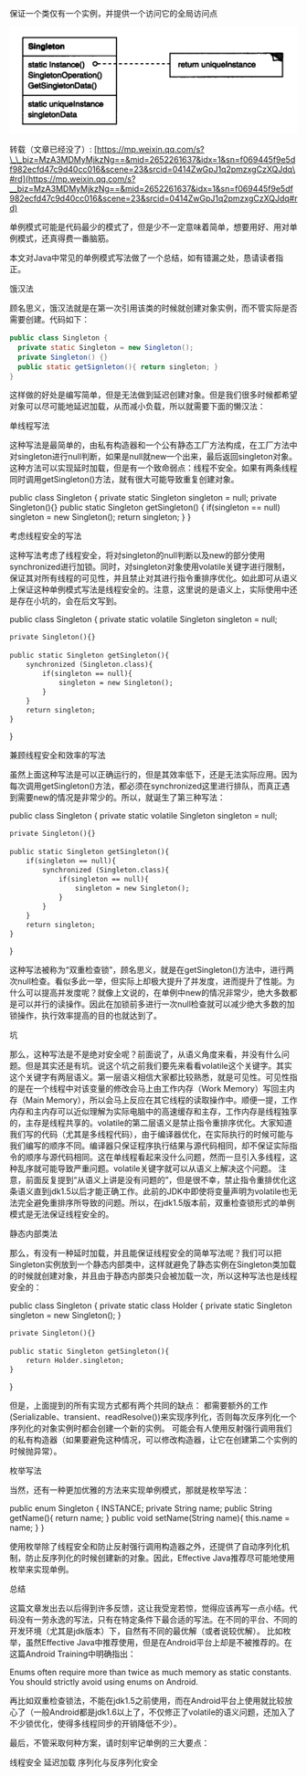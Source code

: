 保证一个类仅有一个实例，并提供一个访问它的全局访问点

![image-20200225094805495](image-20200225094805495.png)





转载（文章已经没了）: [https://mp.weixin.qq.com/s?\_\_biz=MzA3MDMyMjkzNg==&mid=2652261637&idx=1&sn=f069445f9e5df982ecfd47c9d40cc016&scene=23&srcid=0414ZwGpJ1q2pmzxgCzXQJdq\#rd](https://mp.weixin.qq.com/s?__biz=MzA3MDMyMjkzNg==&mid=2652261637&idx=1&sn=f069445f9e5df982ecfd47c9d40cc016&scene=23&srcid=0414ZwGpJ1q2pmzxgCzXQJdq#rd)

单例模式可能是代码最少的模式了，但是少不一定意味着简单，想要用好、用对单例模式，还真得费一番脑筋。

本文对Java中常见的单例模式写法做了一个总结，如有错漏之处，恳请读者指正。

饿汉法

顾名思义，饿汉法就是在第一次引用该类的时候就创建对象实例，而不管实际是否需要创建。代码如下：

```java
public class Singleton { 
  private static Singleton = new Singleton(); 
  private Singleton() {} 
  public static getSignleton(){ return singleton; } 
}
```

这样做的好处是编写简单，但是无法做到延迟创建对象。但是我们很多时候都希望对象可以尽可能地延迟加载，从而减小负载，所以就需要下面的懒汉法：

单线程写法

这种写法是最简单的，由私有构造器和一个公有静态工厂方法构成，在工厂方法中对singleton进行null判断，如果是null就new一个出来，最后返回singleton对象。这种方法可以实现延时加载，但是有一个致命弱点：线程不安全。如果有两条线程同时调用getSingleton\(\)方法，就有很大可能导致重复创建对象。

public class Singleton { private static Singleton singleton = null; private Singleton\(\){} public static Singleton getSingleton\(\) { if\(singleton == null\) singleton = new Singleton\(\); return singleton; } }

考虑线程安全的写法

这种写法考虑了线程安全，将对singleton的null判断以及new的部分使用synchronized进行加锁。同时，对singleton对象使用volatile关键字进行限制，保证其对所有线程的可见性，并且禁止对其进行指令重排序优化。如此即可从语义上保证这种单例模式写法是线程安全的。注意，这里说的是语义上，实际使用中还是存在小坑的，会在后文写到。

public class Singleton { private static volatile Singleton singleton = null;

```text
private Singleton(){}

public static Singleton getSingleton(){
    synchronized (Singleton.class){
        if(singleton == null){
            singleton = new Singleton();
        }
    }
    return singleton;
}    
```

}

兼顾线程安全和效率的写法

虽然上面这种写法是可以正确运行的，但是其效率低下，还是无法实际应用。因为每次调用getSingleton\(\)方法，都必须在synchronized这里进行排队，而真正遇到需要new的情况是非常少的。所以，就诞生了第三种写法：

public class Singleton { private static volatile Singleton singleton = null;

```text
private Singleton(){}

public static Singleton getSingleton(){
    if(singleton == null){
        synchronized (Singleton.class){
            if(singleton == null){
                singleton = new Singleton();
            }
        }
    }
    return singleton;
}    
```

}

这种写法被称为“双重检查锁”，顾名思义，就是在getSingleton\(\)方法中，进行两次null检查。看似多此一举，但实际上却极大提升了并发度，进而提升了性能。为什么可以提高并发度呢？就像上文说的，在单例中new的情况非常少，绝大多数都是可以并行的读操作。因此在加锁前多进行一次null检查就可以减少绝大多数的加锁操作，执行效率提高的目的也就达到了。

坑

那么，这种写法是不是绝对安全呢？前面说了，从语义角度来看，并没有什么问题。但是其实还是有坑。说这个坑之前我们要先来看看volatile这个关键字。其实这个关键字有两层语义。第一层语义相信大家都比较熟悉，就是可见性。可见性指的是在一个线程中对该变量的修改会马上由工作内存（Work Memory）写回主内存（Main Memory），所以会马上反应在其它线程的读取操作中。顺便一提，工作内存和主内存可以近似理解为实际电脑中的高速缓存和主存，工作内存是线程独享的，主存是线程共享的。volatile的第二层语义是禁止指令重排序优化。大家知道我们写的代码（尤其是多线程代码），由于编译器优化，在实际执行的时候可能与我们编写的顺序不同。编译器只保证程序执行结果与源代码相同，却不保证实际指令的顺序与源代码相同。这在单线程看起来没什么问题，然而一旦引入多线程，这种乱序就可能导致严重问题。volatile关键字就可以从语义上解决这个问题。 注意，前面反复提到“从语义上讲是没有问题的”，但是很不幸，禁止指令重排优化这条语义直到jdk1.5以后才能正确工作。此前的JDK中即使将变量声明为volatile也无法完全避免重排序所导致的问题。所以，在jdk1.5版本前，双重检查锁形式的单例模式是无法保证线程安全的。

静态内部类法

那么，有没有一种延时加载，并且能保证线程安全的简单写法呢？我们可以把Singleton实例放到一个静态内部类中，这样就避免了静态实例在Singleton类加载的时候就创建对象，并且由于静态内部类只会被加载一次，所以这种写法也是线程安全的：

public class Singleton { private static class Holder { private static Singleton singleton = new Singleton\(\); }

```text
private Singleton(){}

public static Singleton getSingleton(){
    return Holder.singleton;
}
```

}

但是，上面提到的所有实现方式都有两个共同的缺点： 都需要额外的工作\(Serializable、transient、readResolve\(\)\)来实现序列化，否则每次反序列化一个序列化的对象实例时都会创建一个新的实例。 可能会有人使用反射强行调用我们的私有构造器（如果要避免这种情况，可以修改构造器，让它在创建第二个实例的时候抛异常）。

枚举写法

当然，还有一种更加优雅的方法来实现单例模式，那就是枚举写法：

public enum Singleton { INSTANCE; private String name; public String getName\(\){ return name; } public void setName\(String name\){ this.name = name; } }

使用枚举除了线程安全和防止反射强行调用构造器之外，还提供了自动序列化机制，防止反序列化的时候创建新的对象。因此，Effective Java推荐尽可能地使用枚举来实现单例。

总结

这篇文章发出去以后得到许多反馈，这让我受宠若惊，觉得应该再写一点小结。代码没有一劳永逸的写法，只有在特定条件下最合适的写法。在不同的平台、不同的开发环境（尤其是jdk版本）下，自然有不同的最优解（或者说较优解）。 比如枚举，虽然Effective Java中推荐使用，但是在Android平台上却是不被推荐的。在这篇Android Training中明确指出：

Enums often require more than twice as much memory as static constants. You should strictly avoid using enums on Android.

再比如双重检查锁法，不能在jdk1.5之前使用，而在Android平台上使用就比较放心了（一般Android都是jdk1.6以上了，不仅修正了volatile的语义问题，还加入了不少锁优化，使得多线程同步的开销降低不少）。

最后，不管采取何种方案，请时刻牢记单例的三大要点：

线程安全 延迟加载 序列化与反序列化安全

